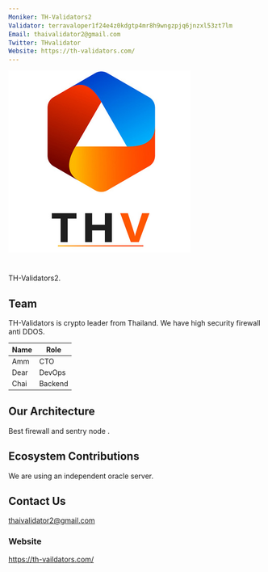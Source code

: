 ```yaml
---
Moniker: TH-Validators2
Validator: terravaloper1f24e4z0kdgtp4mr8h9wngzpjq6jnzxl53zt7lm
Email: thaivalidator2@gmail.com
Twitter: THvalidator
Website: https://th-validators.com/
---
```


 ![wavelogo](wavelogo.png)

# <moniker> 
TH-Validators2.

## Team

TH-Validators is crypto leader from Thailand.
We have high security firewall anti DDOS.


| Name            | Role    | 
| --------------- | ------- | 
| Amm             | CTO     | 
| Dear            | DevOps  | 
| Chai            | Backend | 

## Our Architecture

Best firewall and sentry node .

## Ecosystem Contributions

We are using an independent oracle server.

## Contact Us

thaivalidator2@gmail.com

### Website

https://th-vaildators.com/
